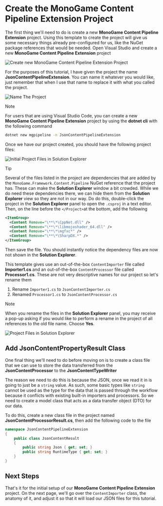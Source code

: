 # Create the MonoGame Content Pipeline Extension Project
The first thing we'll need to do is create a new **MonoGame Content Pipeline Extension** project.  Using this template to create the project will give us some necessary things already pre-configured for us, like the NuGet package references that would be needed.  Open Visual Studio and create a new **MonoGame Content Pipeline Extension** project

![Create new MonoGame Content Pipeline Extension Project](~/images/tutorials/monogame-tutorials/content-pipeline-extension/create-new-project.png)

For the purposes of this tutorial, I have given the project the name **JsonContentPipelineExtension**. You can name it whatever you would like, just remember that when I use that name to replace it with what you called the project.

![Name The Project](~/images/tutorials/monogame-tutorials/content-pipeline-extension/name-extension-project.png)

> [!NOTE]
> For users that are using Visual Studio Code, you can create a new **MonoGame Content Pipeline Extension** project by using the **dotnet cli** with the following command
> ```sh
> dotnet new mgpipeline -n JsonContentPipelineExtension
> ```

Once we have our project created, you should have the following project files:

![Initial Project Files in Solution Explorer](~/images/tutorials/monogame-tutorials/content-pipeline-extension/solution-explorer-dirty.png)

> [!TIP]
> Several of the files listed in the project are dependencies that are added by the `MonoGame.Framework.Content.Pipeline` NuGet reference that the project has.  These can make the **Solution Explorer** window a bit crowded.  While we do need these dependencies there, we can hide them from the **Solution Explorer** view so they are not in our way.  Do do this, double-click the project in the **Solution Explorer** panel to open the `.csproj` in a text editor. Then, on the line before the `</Project>`at the bottom, add the following
> ```xml
> <ItemGroup>
>   <Content Remove="\**\*\CppNet.dll" />
>   <Content Remove="\**\*\libmojoshader_64.dll" />
>   <Content Remove="\**\*\mgfxc*" />
>   <Content Remove="\**\*\SharpDX.*" />
> </ItemGroup>
> ```
> Then save the file.  You should instantly notice the dependency files are now not shown in the **Solution Explorer**.

This template gives use an out-of-the-box `ContentImporter` file called **Importer1.cs** and an out-of-the-box `ContentProcessor` file called **Processor1.cs**.  These are not very descriptive names for our project so let's rename them

1. Rename `Importer1.cs` to `JsonContentImporter.cs`
2. Renamed `Processor1.cs` to `JsonContentProcessor.cs`

> [!NOTE]
> When you rename the files in the **Solution Explorer** panel, you may receive a pop-up asking if you would like to perform a rename in the project of all references to the old file name.  Choose **Yes**.

![Project Files in Solution Explorer](~/images/tutorials/monogame-tutorials/content-pipeline-extension/solution-explorer-clean.png)

## Add JsonContentPropertyResult Class
One final thing we'll need to do before moving on is to create a class file that we can use to store the data transferred from the **JsonContentProcessor** to the **JsonContentTypeWriter**

The reason we need to do this is because the JSON, once we read it in is going to just be a `string` value.  As such, some basic types like `string` cannot be used as the type for the data that is passed through the workflow because it conflicts with existing built-in importers and processors.  So we need to create a model class that acts as a data transfer object (DTO) for our data.

To do this, create a new class file in the project named **JsonContentProcessorResult.cs**, then add the following code to the file

```cs
namespace JsonContentPipelineExtension
{
    public class JsonContentResult
    {
        public string Json { get; set; }
        public string RuntimeType { get; set; }
    }
}
```

## Next Steps
That's it for the initial setup of our **MonoGame Content Pipeline Extension** project.  On the next page, we'll go over the `ContentImporter` class, the anatomy of it, and adjust it so that it will load our JSON files for this tutorial.